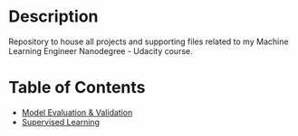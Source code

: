 # Description
 Repository to house all projects and supporting files related to my Machine Learning Engineer Nanodegree - Udacity course.

# Table of Contents
* [Model Evaluation & Validation](boston-housing)
* [Supervised Learning](finding-donors)
 
